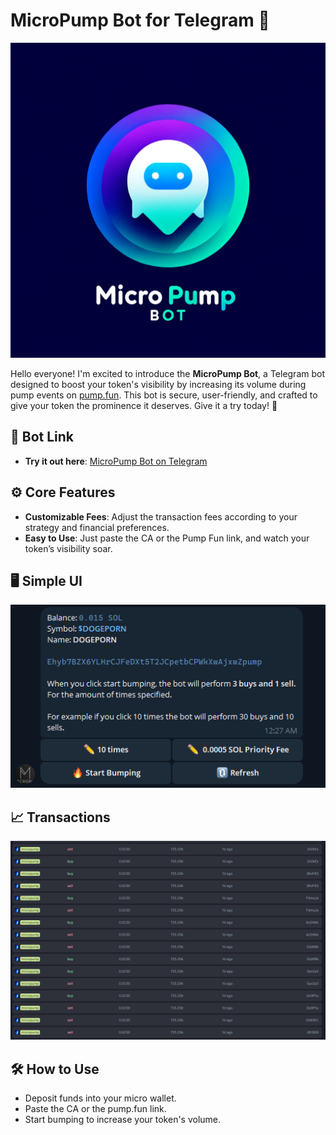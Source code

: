 # MicroPump Bot for Telegram 🚀

 ![Logo](logo.webp)

Hello everyone! I'm excited to introduce the **MicroPump Bot**, a Telegram bot designed to boost your token's visibility by increasing its volume during pump events on [pump.fun](https://pump.fun/board). This bot is secure, user-friendly, and crafted to give your token the prominence it deserves. Give it a try today! 🌟

## 🔗 Bot Link
- **Try it out here**: [MicroPump Bot on Telegram](https://t.me/micropump_bot)

## ⚙️ Core Features
- **Customizable Fees**: Adjust the transaction fees according to your strategy and financial preferences.
- **Easy to Use**: Just paste the CA or the Pump Fun link, and watch your token’s visibility soar.

## 🖥️ Simple UI
 ![Screenshot of MicroPump Bot](ui.png)

## 📈 Transactions
 ![Proof of Transactions](tx.png)

## 🛠️ How to Use
- Deposit funds into your micro wallet.
- Paste the CA or the pump.fun link.
- Start bumping to increase your token's volume.

